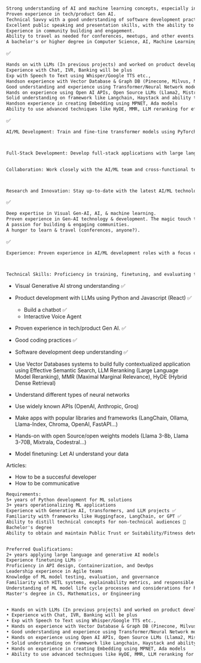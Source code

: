 
```txt

Strong understanding of AI and machine learning concepts, especially in the Visual Generative AI domain.
Proven experience in tech/product Gen AI.
Technical Savvy with a good understanding of software development practices and ecosystems.
Excellent public speaking and presentation skills, with the ability to engage and inspire diverse audiences. ✅
Experience in community building and engagement.
Ability to travel as needed for conferences, meetups, and other events.
A bachelor's or higher degree in Computer Science, AI, Machine Learning, or a related field is preferred.
```
✅

```txt
Hands on with LLMs (In previous projects) and worked on product development using LLMs
Experience with Chat, IVR, Banking will be plus
Exp with Speech to Text using Whisper/Google TTS etc.,
Handson experience with Vector Database & Graph DB (Pinecone, Milvus, Neo4j)
Good understanding and experience using Transformer/Neural Network model
Hands on experience using Open AI APIs, Open Source LLMs (Llama2, Mistral, Mixtral etc.,)
Solid understanding on framework like Langchain, Haystack and ability to use Agentic Workflows using those frameworks
Handson experience in creating Embedding using MPNET, Ada models
Ability to use advanced techniques like HyDE, MMR, LLM reranking for effective semantic search
```
✅
```txt
AI/ML Development: Train and fine-tine transformer models using PyTorch and HuggingFace. We're currently bootstrapping with GPT-4 in production, but are working on training and finetuning our own generative models for various applications. 



Full-Stack Development: Develop full-stack applications with large language models (LLMs). 

 
Collaboration: Work closely with the AI/ML team and cross-functional teams to integrate AI/ML solutions into Clearpol's products and services. 



Research and Innovation: Stay up-to-date with the latest AI/ML technologies and trends. Drive innovation by implementing new technologies and approaches. 
```
✅
```txt
Deep expertise in Visual Gen-AI, AI, & machine learning.
Proven experience in Gen-AI technology & development. The magic touch to communicate complex ideas to diverse audiences.
A passion for building & engaging communities.
A hunger to learn & travel (conferences, anyone?).
```
✅
```txt
Experience: Proven experience in AI/ML development roles with a focus on NLP. Experience in the healthcare industry or working with healthcare data is a plus. 



Technical Skills: Proficiency in training, finetuning, and evaluating transformer models using PyTorch and HuggingFace. Experience in developing full-stack applications with large language models (LLMs). Familiarity with Python, PyTorch, huggingface-transformers, and LLM orchestration frameworks such as langchain. 
```
- Visual Generative AI strong understanding ✅
- Product development with LLMs using Python and Javascript (React) ✅
  - Build a chatbot ✅
  - Interactive Voice Agent

- Proven experience in tech/product Gen AI. ✅
- Good coding practices ✅
- Software development deep understanding ✅
- Use Vector Databases systems to build fully contextualized application using Effective Semantic Search, LLM Reranking (Large Language Model Reranking), MMR (Maximal Marginal Relevance), HyDE (Hybrid Dense Retrieval)
- Understand different types of neural networks
- Use widely known APIs (OpenAI, Anthropic, Groq)
- Make apps with popular libraries and frameworks (LangChain, Ollama, Llama-Index, Chroma, OpenAI, FastAPI...)
- Hands-on with open Source/open weights models (Llama 3-8b, Llama 3-70B, Mixtrala, Codestral...)
- Model finetuning: Let AI understand your data

Articles:
- How to be a succesful developer
- How to be communicative




```txt
Requirements:
5+ years of Python development for ML solutions
3+ years operationalizing ML applications
Experience with Generative AI, transformers, and LLM projects ✅
Familiarity with frameworks like Huggingface, LangChain, or GPT ✅
Ability to distill technical concepts for non-technical audiences 👀
Bachelor's degree 
Ability to obtain and maintain Public Trust or Suitability/Fitness determination ❔


Preferred Qualifications:
2+ years applying large language and generative AI models
Experience finetuning LLMs ✅
Proficiency in API design, Containerization, and DevOps
Leadership experience in Agile teams 
Knowledge of ML model testing, evaluation, and governance
Familiarity with HITL systems, explainability metrics, and responsible AI
Understanding of ML model life cycle processes and considerations for hardware deployment
Master's degree in CS, Mathematics, or Engineering
```


```txt

• Hands on with LLMs (In previous projects) and worked on product development using LLMs
• Experience with Chat, IVR, Banking will be plus
• Exp with Speech to Text using Whisper/Google TTS etc.,
• Hands on experience with Vector Database & Graph DB (Pinecone, Milvus, Neo4j)
• Good understanding and experience using Transformer/Neural Network model
• Hands on experience using Open AI APIs, Open Source LLMs (Llama2, Mistral, Mixtral etc.,)
• Solid understanding on framework like Langchain, Haystack and ability to use Agentic Workflows using those frameworks
• Hands on experience in creating Embedding using MPNET, Ada models
• Ability to use advanced techniques like HyDE, MMR, LLM reranking for effective semantic search
```

<!--
- Learn under an Agile Method
- Visual Generative AI strong understanding ✅
- Product development with LLMs using Python and Javascript (React) ✅
  - Build a chatbot ✅
  - Interactive Voice Agent
- Proven experience in tech/product Gen AI. ✅
- Good coding practices ✅
- Software development deep understanding ✅

- Use Vector Databases systems to build fully contextualized application
  - Use Effective Semantic Search, LLM Reranking (Large Language Model Reranking), MMR (Maximal Marginal Relevance), HyDE (Hybrid Dense Retrieval)
  - Embed words or audio to add context to an AI system
  - Use RAG (Retrieval Augmented Generation)

- Understand different types of neural networks and use them to build apps
  - Work with transformers
  - Transcribe audio
  - Generate speech
  - Generate images

- Use widely known APIs with security considerations
  - OpenAI, Anthropic, Groq
  - Work with GPT-4o, Claude 3.5 sonnet, and many other state-of-the-art models

- Make apps with popular libraries and frameworks  
   - LangChain
   - Ollama
   - Llama-Index
   - Chroma
   - OpenAI
   - FastAPI

- Hands-on with open Source/open weights models 
   - Llama 3-8b
   - Llama 3-70B
   - Mixtral
   - Codestral
- Model finetuning: Let AI understand your data
- Importance of metrics in AI development

Articles:
- How to be a succesful developer
- How to be communicative
- Leadership: Stop being a follower
- How to run AI locally: Minimun requirements

-->